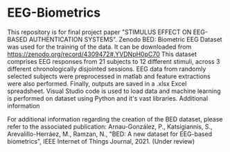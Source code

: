 # EEG-Biometrics

This repository is for final project paper "STIMULUS EFFECT ON EEG-BASED AUTHENTICATION SYSTEMS". Zenodo BED: Biometric EEG Dataset was used for the training of the data. It can be downloaded from https://zenodo.org/record/4309472#.YVDNpH0pC70 This dataset comprises EEG responses from 21 subjects to 12 different stimuli, across 3 different chronologically disjointed sessions. EEG data from randomly selected subjects were preprocessed in matlab and feature extractions were also performed. Finally, outputs are saved in a .xlsx Excel spreadsheet. Visual Studio code is used to load data and machine learning is performed on dataset using Python and it's vast libraries.
Additional information

For additional information regarding the creation of the BED dataset, please refer to the associated publication: Arnau-González, P., Katsigiannis, S., Arevalillo-Herráez, M., Ramzan, N., "BED: A new dataset for EEG-based biometrics", IEEE Internet of Things Journal, 2021. (Under review)
